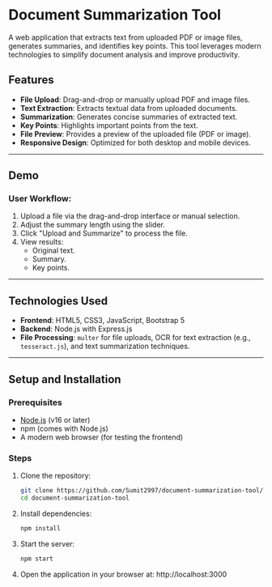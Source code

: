 # Document Summarization Tool

A web application that extracts text from uploaded PDF or image files, generates summaries, and identifies key points. This tool leverages modern technologies to simplify document analysis and improve productivity.

## Features

- **File Upload**: Drag-and-drop or manually upload PDF and image files.
- **Text Extraction**: Extracts textual data from uploaded documents.
- **Summarization**: Generates concise summaries of extracted text.
- **Key Points**: Highlights important points from the text.
- **File Preview**: Provides a preview of the uploaded file (PDF or image).
- **Responsive Design**: Optimized for both desktop and mobile devices.

---

## Demo

### User Workflow:
1. Upload a file via the drag-and-drop interface or manual selection.
2. Adjust the summary length using the slider.
3. Click "Upload and Summarize" to process the file.
4. View results:
   - Original text.
   - Summary.
   - Key points.

---

## Technologies Used

- **Frontend**: HTML5, CSS3, JavaScript, Bootstrap 5
- **Backend**: Node.js with Express.js
- **File Processing**: `multer` for file uploads, OCR for text extraction (e.g., `tesseract.js`), and text summarization techniques.

---

## Setup and Installation

### Prerequisites

- [Node.js](https://nodejs.org/) (v16 or later)
- npm (comes with Node.js)
- A modern web browser (for testing the frontend)

### Steps

1. Clone the repository:
   ```bash
   git clone https://github.com/Sumit2997/document-summarization-tool/.git
   cd document-summarization-tool
2. Install dependencies:
    ```bash
    npm install
3. Start the server:

    ```bash
    npm start
4. Open the application in your browser at:
    http://localhost:3000